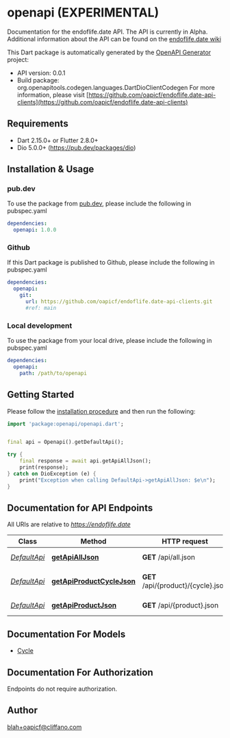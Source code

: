 # openapi (EXPERIMENTAL)
Documentation for the endoflife.date API. The API is currently in Alpha. Additional information about the API can be found on the [endoflife.date wiki](https://github.com/endoflife-date/endoflife.date/wiki)

This Dart package is automatically generated by the [OpenAPI Generator](https://openapi-generator.tech) project:

- API version: 0.0.1
- Build package: org.openapitools.codegen.languages.DartDioClientCodegen
For more information, please visit [https://github.com/oapicf/endoflife.date-api-clients](https://github.com/oapicf/endoflife.date-api-clients)

## Requirements

* Dart 2.15.0+ or Flutter 2.8.0+
* Dio 5.0.0+ (https://pub.dev/packages/dio)

## Installation & Usage

### pub.dev
To use the package from [pub.dev](https://pub.dev), please include the following in pubspec.yaml
```yaml
dependencies:
  openapi: 1.0.0
```

### Github
If this Dart package is published to Github, please include the following in pubspec.yaml
```yaml
dependencies:
  openapi:
    git:
      url: https://github.com/oapicf/endoflife.date-api-clients.git
      #ref: main
```

### Local development
To use the package from your local drive, please include the following in pubspec.yaml
```yaml
dependencies:
  openapi:
    path: /path/to/openapi
```

## Getting Started

Please follow the [installation procedure](#installation--usage) and then run the following:

```dart
import 'package:openapi/openapi.dart';


final api = Openapi().getDefaultApi();

try {
    final response = await api.getApiAllJson();
    print(response);
} catch on DioException (e) {
    print("Exception when calling DefaultApi->getApiAllJson: $e\n");
}

```

## Documentation for API Endpoints

All URIs are relative to *https://endoflife.date*

Class | Method | HTTP request | Description
------------ | ------------- | ------------- | -------------
[*DefaultApi*](doc/DefaultApi.md) | [**getApiAllJson**](doc/DefaultApi.md#getapialljson) | **GET** /api/all.json | All Products
[*DefaultApi*](doc/DefaultApi.md) | [**getApiProductCycleJson**](doc/DefaultApi.md#getapiproductcyclejson) | **GET** /api/{product}/{cycle}.json | Single cycle details
[*DefaultApi*](doc/DefaultApi.md) | [**getApiProductJson**](doc/DefaultApi.md#getapiproductjson) | **GET** /api/{product}.json | Get All Details


## Documentation For Models

 - [Cycle](doc/Cycle.md)


## Documentation For Authorization

Endpoints do not require authorization.


## Author

blah+oapicf@cliffano.com

